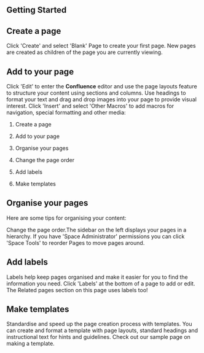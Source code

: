 ## Getting Started 



## Create a page

Click 'Create' and select 'Blank' Page to create your first page. New pages are created as children of the page you are currently viewing.


## Add to your page

Click 'Edit' to enter the **Confluence** editor and use the page layouts feature to structure your content using sections and columns. Use headings to format your text and drag and drop images into your page to provide visual interest. Click 'Insert' and select 'Other 
Macros' to add macros for navigation, special formatting and other media:

1. Create a page

2. Add to your page

3. Organise your pages

4. Change the page order

5. Add labels

6. Make templates


## Organise your pages

Here are some tips for organising your content:

Change the page order.The sidebar on the left displays your pages in a hierarchy. If you have 'Space Administrator' permissions you can click 'Space Tools' to reorder Pages to move pages around. 


## Add labels

Labels help keep pages organised and make it easier for you to find the information you need. Click 'Labels' at the bottom of a page to 
add or edit. The Related pages section on this page uses labels too!


## Make templates

Standardise and speed up the page creation process with templates. You can create and format a template with page layouts, standard headings and instructional text for hints and guidelines. Check out our sample page on making a template.



